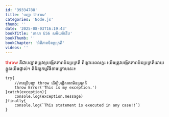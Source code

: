```yaml
---
id: '39334788'
title: 'បញ្ជា throw'
categories: 'Node.js'
thumb: ''
date: '2025-08-03T16:19:43'
bookTitle: 'ភាសា​ ES6 សម័យ​ទំនើប'
bookThumb: ''
bookChapter: 'អំពី​ភាព​មិន​ប្រក្រតី'
videos: ''
---
```

<p><span style="color:hsl(0, 75%, 60%);"><strong>throw</strong></span> គឺ​ជា​បញ្ជាតម្រូវ​ឲ្យ​បង្កើត​ភាព​មិនប្រក្រតី ពីព្រោះ​ពេល​ខ្លះ​ យើង​ត្រូវ​បង្កើត​ភាពមិនប្រក្រតី​ដោយ​ខ្លួន​យើង​ផ្ទាល់​។ ពិនិត្យ​កម្មវិធី​ខាង​ក្រោម​នេះ​៖</p><pre><code class="language-javascript">try{
    //ការប្រើ​បញ្ជា throw ដើម្បី​បង្កើតភាពមិន​ប្រក្រតី 
    throw Error('This is my exception.')
}catch(exception){
    console.log(exception.message)
}finally{
    console.log(`This statement is executed in any case!!`)
}</code></pre>